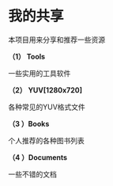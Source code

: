 # 我的共享

本项目用来分享和推荐一些资源

**（1） Tools** 

一些实用的工具软件

**（2） YUV[1280x720]** 

各种常见的YUV格式文件

**（3 ）Books** 

个人推荐的各种图书列表

**（4 ）Documents** 

一些不错的文档